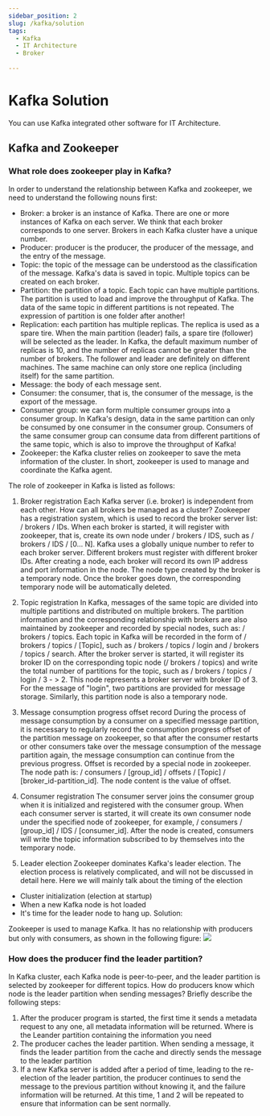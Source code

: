 ```yaml
---
sidebar_position: 2
slug: /kafka/solution
tags:
  - Kafka
  - IT Architecture
  - Broker
  
---
```


# Kafka Solution
  
You can use Kafka integrated other software for IT Architecture.


## Kafka and Zookeeper

### What role does zookeeper play in Kafka?
In order to understand the relationship between Kafka and zookeeper, we need to understand the following nouns first:

- Broker: a broker is an instance of Kafka. There are one or more instances of Kafka on each server. We think that each broker corresponds to one server. Brokers in each Kafka cluster have a unique number.
- Producer: producer is the producer, the producer of the message, and the entry of the message.
- Topic: the topic of the message can be understood as the classification of the message. Kafka's data is saved in topic. Multiple topics can be created on each broker.
- Partition: the partition of a topic. Each topic can have multiple partitions. The partition is used to load and improve the throughput of Kafka. The data of the same topic in different partitions is not repeated. The expression of partition is one folder after another!
- Replication: each partition has multiple replicas. The replica is used as a spare tire. When the main partition (leader) fails, a spare tire (follower) will be selected as the leader. In Kafka, the default maximum number of replicas is 10, and the number of replicas cannot be greater than the number of brokers. The follower and leader are definitely on different machines. The same machine can only store one replica (including itself) for the same partition.
- Message: the body of each message sent.
- Consumer: the consumer, that is, the consumer of the message, is the export of the message.
- Consumer group: we can form multiple consumer groups into a consumer group. In Kafka's design, data in the same partition can only be consumed by one consumer in the consumer group. Consumers of the same consumer group can consume data from different partitions of the same topic, which is also to improve the throughput of Kafka!
- Zookeeper: the Kafka cluster relies on zookeeper to save the meta information of the cluster. In short, zookeeper is used to manage and coordinate the Kafka agent.

The role of zookeeper in Kafka is listed as follows:

1. Broker registration
Each Kafka server (i.e. broker) is independent from each other. How can all brokers be managed as a cluster? Zookeeper has a registration system, which is used to record the broker server list: / brokers / IDs. When each broker is started, it will register with zookeeper, that is, create its own node under / brokers / IDS, such as / brokers / IDS / [0... N]. Kafka uses a globally unique number to refer to each broker server. Different brokers must register with different broker IDs. After creating a node, each broker will record its own IP address and port information in the node. The node type created by the broker is a temporary node. Once the broker goes down, the corresponding temporary node will be automatically deleted.

2. Topic registration
In Kafka, messages of the same topic are divided into multiple partitions and distributed on multiple brokers. The partition information and the corresponding relationship with brokers are also maintained by zookeeper and recorded by special nodes, such as: / brokers / topics.
Each topic in Kafka will be recorded in the form of / brokers / topics / [Topic], such as / brokers / topics / login and / brokers / topics / search. After the broker server is started, it will register its broker ID on the corresponding topic node (/ brokers / topics) and write the total number of partitions for the topic, such as / brokers / topics / login / 3 - > 2. This node represents a broker server with broker ID of 3. For the message of "login", two partitions are provided for message storage. Similarly, this partition node is also a temporary node.

3. Message consumption progress offset record
During the process of message consumption by a consumer on a specified message partition, it is necessary to regularly record the consumption progress offset of the partition message on zookeeper, so that after the consumer restarts or other consumers take over the message consumption of the message partition again, the message consumption can continue from the previous progress. Offset is recorded by a special node in zookeeper. The node path is: / consumers / [group_id] / offsets / [Topic] / [broker_id-partition_id]. The node content is the value of offset.

4. Consumer registration
The consumer server joins the consumer group when it is initialized and registered with the consumer group. When each consumer server is started, it will create its own consumer node under the specified node of zookeeper, for example, / consumers / [group_id] / IDS / [consumer_id]. After the node is created, consumers will write the topic information subscribed to by themselves into the temporary node.

5. Leader election
Zookeeper dominates Kafka's leader election. The election process is relatively complicated, and will not be discussed in detail here. Here we will mainly talk about the timing of the election
- Cluster initialization (election at startup)
- When a new Kafka node is hot loaded
- It's time for the leader node to hang up. Solution:

Zookeeper is used to manage Kafka. It has no relationship with producers but only with consumers, as shown in the following figure:
 ![](https://libs.websoft9.com/Websoft9/DocsPicture/zh/kafka/kafka-relation-websoft9.png)

### How does the producer find the leader partition?

In Kafka cluster, each Kafka node is peer-to-peer, and the leader partition is selected by zookeeper for different topics. How do producers know which node is the leader partition when sending messages? Briefly describe the following steps:

1. After the producer program is started, the first time it sends a metadata request to any one, all metadata information will be returned. Where is the Leander partition containing the information you need
2. The producer caches the leader partition. When sending a message, it finds the leader partition from the cache and directly sends the message to the leader partition
3. If a new Kafka server is added after a period of time, leading to the re-election of the leader partition, the producer continues to send the message to the previous partition without knowing it, and the failure information will be returned. At this time, 1 and 2 will be repeated to ensure that information can be sent normally.



